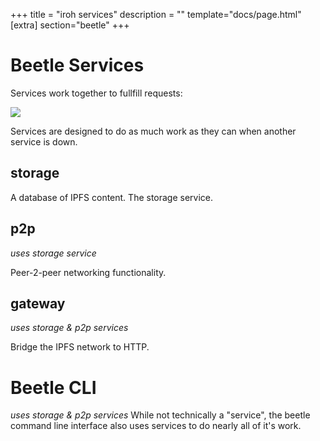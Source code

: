 +++
title = "iroh services"
description = ""
template="docs/page.html"
[extra]
section="beetle"
+++

# Beetle Services
Services work together to fullfill requests:

<img src="/docs/beetle/diagrams/fig_1_iroh_cloud_gateway.svg" />


Services are designed to do as much work as they can when another service is down.

## storage
A database of IPFS content. The storage service.

## p2p
_uses storage service_

Peer-2-peer networking functionality.

## gateway
_uses storage & p2p services_

Bridge the IPFS network to HTTP.

# Beetle CLI
_uses storage & p2p services_
While not technically a "service", the beetle command line interface also uses services to do nearly all of it's work.
